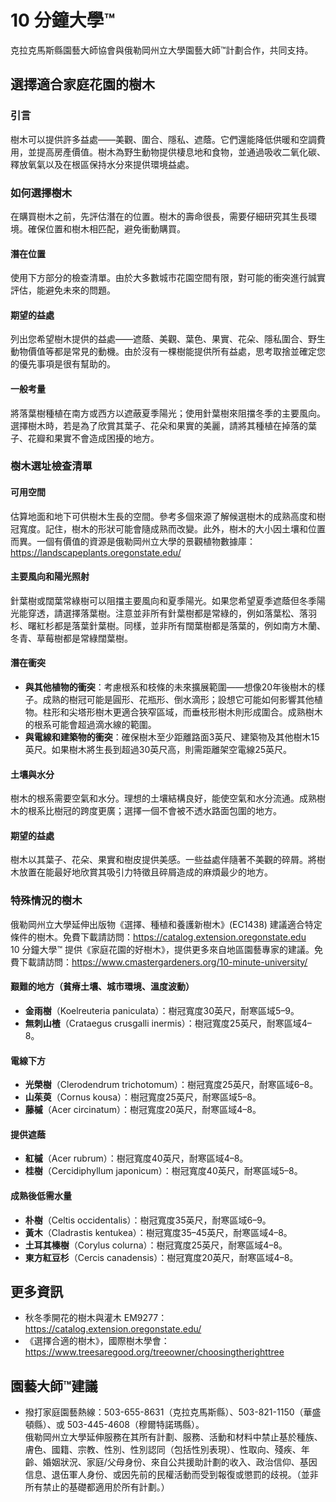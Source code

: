 # 10 分鐘大學™

克拉克馬斯縣園藝大師協會與俄勒岡州立大學園藝大師™計劃合作，共同支持。

## 選擇適合家庭花園的樹木

### 引言

樹木可以提供許多益處——美觀、圍合、隱私、遮蔭。它們還能降低供暖和空調費用，並提高房產價值。樹木為野生動物提供棲息地和食物，並通過吸收二氧化碳、釋放氧氣以及在根區保持水分來提供環境益處。

### 如何選擇樹木

在購買樹木之前，先評估潛在的位置。樹木的壽命很長，需要仔細研究其生長環境。確保位置和樹木相匹配，避免衝動購買。

#### 潛在位置

使用下方部分的檢查清單。由於大多數城市花園空間有限，對可能的衝突進行誠實評估，能避免未來的問題。

#### 期望的益處

列出您希望樹木提供的益處——遮蔭、美觀、葉色、果實、花朵、隱私圍合、野生動物價值等都是常見的動機。由於沒有一棵樹能提供所有益處，思考取捨並確定您的優先事項是很有幫助的。

#### 一般考量

將落葉樹種植在南方或西方以遮蔽夏季陽光；使用針葉樹來阻擋冬季的主要風向。選擇樹木時，若是為了欣賞其葉子、花朵和果實的美麗，請將其種植在掉落的葉子、花瓣和果實不會造成困擾的地方。

### 樹木選址檢查清單

#### 可用空間

估算地面和地下可供樹木生長的空間。參考多個來源了解候選樹木的成熟高度和樹冠寬度。記住，樹木的形狀可能會隨成熟而改變。此外，樹木的大小因土壤和位置而異。一個有價值的資源是俄勒岡州立大學的景觀植物數據庫：https://landscapeplants.oregonstate.edu/

#### 主要風向和陽光照射

針葉樹或闊葉常綠樹可以阻擋主要風向和夏季陽光。如果您希望夏季遮蔭但冬季陽光能穿透，請選擇落葉樹。注意並非所有針葉樹都是常綠的，例如落葉松、落羽杉、曙紅杉都是落葉針葉樹。同樣，並非所有闊葉樹都是落葉的，例如南方木蘭、冬青、草莓樹都是常綠闊葉樹。

#### 潛在衝突

- **與其他植物的衝突**：考慮根系和枝條的未來擴展範圍——想像20年後樹木的樣子。成熟的樹冠可能是圓形、花瓶形、倒水滴形；設想它可能如何影響其他植物。柱形和尖塔形樹木更適合狹窄區域，而垂枝形樹木則形成圍合。成熟樹木的根系可能會超過滴水線的範圍。
- **與電線和建築物的衝突**：確保樹木至少距離路面3英尺、建築物及其他樹木15英尺。如果樹木將生長到超過30英尺高，則需距離架空電線25英尺。

#### 土壤與水分

樹木的根系需要空氣和水分。理想的土壤結構良好，能使空氣和水分流通。成熟樹木的根系比樹冠的跨度更廣；選擇一個不會被不透水路面包圍的地方。

#### 期望的益處

樹木以其葉子、花朵、果實和樹皮提供美感。一些益處伴隨著不美觀的碎屑。將樹木放置在能最好地欣賞其吸引力特徵且碎屑造成的麻煩最少的地方。

### 特殊情況的樹木

俄勒岡州立大學延伸出版物《選擇、種植和養護新樹木》(EC1438) 建議適合特定條件的樹木。免費下載請訪問：https://catalog.extension.oregonstate.edu  
10 分鐘大學™ 提供《家庭花園的好樹木》，提供更多來自地區園藝專家的建議。免費下載請訪問：https://www.cmastergardeners.org/10-minute-university/

#### 艱難的地方（貧瘠土壤、城市環境、溫度波動）

- **金雨樹**（Koelreuteria paniculata）：樹冠寬度30英尺，耐寒區域5–9。
- **無刺山楂**（Crataegus crusgalli inermis）：樹冠寬度25英尺，耐寒區域4–8。

#### 電線下方

- **光榮樹**（Clerodendrum trichotomum）：樹冠寬度25英尺，耐寒區域6–8。
- **山茱萸**（Cornus kousa）：樹冠寬度25英尺，耐寒區域5–8。
- **藤槭**（Acer circinatum）：樹冠寬度20英尺，耐寒區域4–8。

#### 提供遮蔭

- **紅槭**（Acer rubrum）：樹冠寬度40英尺，耐寒區域4–8。
- **桂樹**（Cercidiphyllum japonicum）：樹冠寬度40英尺，耐寒區域5–8。

#### 成熟後低需水量

- **朴樹**（Celtis occidentalis）：樹冠寬度35英尺，耐寒區域6–9。
- **黃木**（Cladrastis kentukea）：樹冠寬度35–45英尺，耐寒區域4–8。
- **土耳其榛樹**（Corylus colurna）：樹冠寬度25英尺，耐寒區域4–8。
- **東方紅豆杉**（Cercis canadensis）：樹冠寬度20英尺，耐寒區域4–8。

## 更多資訊

- 秋冬季開花的樹木與灌木 EM9277：https://catalog.extension.oregonstate.edu/
- 《選擇合適的樹木》，國際樹木學會：https://www.treesaregood.org/treeowner/choosingtherighttree

## 園藝大師™建議

- 撥打家庭園藝熱線：503-655-8631（克拉克馬斯縣）、503-821-1150（華盛頓縣）、或 503-445-4608（穆爾特諾瑪縣）。  
俄勒岡州立大學延伸服務在其所有計劃、服務、活動和材料中禁止基於種族、膚色、國籍、宗教、性別、性別認同（包括性別表現）、性取向、殘疾、年齡、婚姻狀況、家庭/父母身份、來自公共援助計劃的收入、政治信仰、基因信息、退伍軍人身份、或因先前的民權活動而受到報復或懲罰的歧視。（並非所有禁止的基礎都適用於所有計劃。）